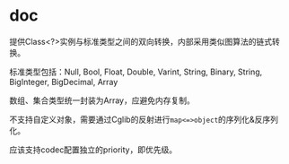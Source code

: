 # doc

提供Class<?>实例与标准类型之间的双向转换，内部采用类似图算法的链式转换。

标准类型包括：Null, Bool, Float, Double, Varint, String, Binary, String, BigInteger, BigDecimal, Array

数组、集合类型统一封装为Array，应避免内存复制。

不支持自定义对象，需要通过Cglib的反射进行`map<=>object`的序列化&反序列化。

应该支持codec配置独立的priority，即优先级。